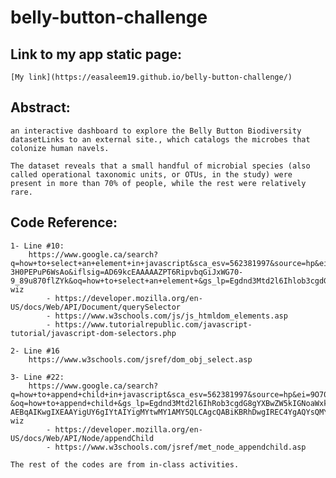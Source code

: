 # belly-button-challenge

## Link to my app static page:
    [My link](https://easaleem19.github.io/belly-button-challenge/)

## Abstract:
    an interactive dashboard to explore the Belly Button Biodiversity datasetLinks to an external site., which catalogs the microbes that colonize human navels.

    The dataset reveals that a small handful of microbial species (also called operational taxonomic units, or OTUs, in the study) were present in more than 70% of people, while the rest were relatively rare.


## Code Reference:

    1- Line #10:
        https://www.google.ca/search?q=how+to+select+an+element+in+javascript&sca_esv=562381997&source=hp&ei=Nuz0ZMy5J-3H0PEPuP6WsAo&iflsig=AD69kcEAAAAAZPT6RipvbqGiJxWG70-9_89u870flZYk&oq=how+to+select+an+element+&gs_lp=Egdnd3Mtd2l6Ihlob3cgdG8gc2VsZWN0IGFuIGVsZW1lbnQgKgIIADIFEAAYgAQyBRAAGIAEMgUQABiABDIFEAAYgAQyBRAAGIAEMgUQABiABDIFEAAYgAQyBRAAGIAEMgUQABiABDIFEAAYgARIvWBQAFjgU3ACeACQAQGYAYIEoAGgI6oBDDEzLjUuNC4zLjEuMbgBA8gBAPgBAcICERAuGIAEGLEDGIMBGMcBGNEDwgILEAAYgAQYsQMYgwHCAhEQLhiDARjHARixAxjRAxiABMICCBAAGIAEGLEDwgILEC4YgAQYxwEY0QPCAgsQLhiKBRixAxiDAcICCxAAGIoFGLEDGIMBwgIFEC4YgATCAgcQABiABBgKwgILEC4YgAQYxwEYrwHCAhEQLhiKBRixAxiDARjHARjRA8ICDhAuGIoFGLEDGIMBGOUEwgILEC4YgAQYsQMYgwHCAggQABiKBRixA8ICBBAAGAM&sclient=gws-wiz
            - https://developer.mozilla.org/en-US/docs/Web/API/Document/querySelector
            - https://www.w3schools.com/js/js_htmldom_elements.asp
            - https://www.tutorialrepublic.com/javascript-tutorial/javascript-dom-selectors.php

    2- Line #16
        https://www.w3schools.com/jsref/dom_obj_select.asp

    3- Line #22:
        https://www.google.ca/search?q=how+to+append+child+in+javascript&sca_esv=562381997&source=hp&ei=9O70ZMWzNbGkptQPoK60kAc&iflsig=AD69kcEAAAAAZPT9BIgPxoCJUj_qloIIBcuPiq2g6ms-&oq=how+to+append+child+&gs_lp=Egdnd3Mtd2l6IhRob3cgdG8gYXBwZW5kIGNoaWxkICoCCAAyCBAAGIoFGJECMgUQABiABDIFEAAYgAQyBRAAGIAEMgUQABiABDIFEAAYgAQyCBAAGIoFGIYDMggQABiKBRiGA0i4jQFQmQlY3F9wA3gAkAEAmAGKAaABww6qAQQxNy41uAEDyAEA-AEBqAIKwgIXEAAYigUY6gIYtAIYigMYtwMY1AMY5QLCAgcQABiKBRhDwgIREC4YgAQYsQMYgwEYxwEY0QPCAgsQABiABBixAxiDAcICERAuGIMBGMcBGLEDGNEDGIAEwgIIEAAYgAQYsQPCAg0QABiKBRixAxiDARhDwgINEAAYigUYsQMYyQMYQ8ICCBAAGIAEGJIDwgIIEAAYigUYkgPCAhcQLhiDARivARjHARixAxiABBiYBRiZBcICChAuGIoFGLEDGEPCAgsQLhiABBixAxiDAcICCBAAGIoFGLEDwgILEC4YigUYsQMYgwE&sclient=gws-wiz
            - https://developer.mozilla.org/en-US/docs/Web/API/Node/appendChild
            - https://www.w3schools.com/jsref/met_node_appendchild.asp

    The rest of the codes are from in-class activities.
